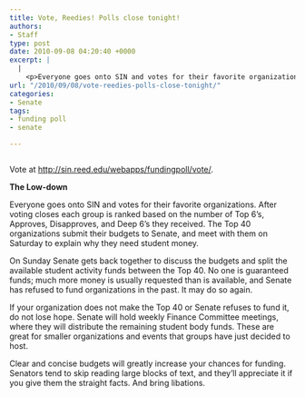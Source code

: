 ```yaml
---
title: Vote, Reedies! Polls close tonight!
authors:
- Staff
type: post
date: 2010-09-08 04:20:40 +0000
excerpt: |
  |
    <p>Everyone goes onto SIN and votes for their favorite organizations. After  voting closes each group is ranked based on the number of Top 6’s,  Approves, Disapproves, and Deep 6’s they received.</p>
url: "/2010/09/08/vote-reedies-polls-close-tonight/"
categories:
- Senate
tags:
- funding poll
- senate

---
```

<p style="text-align: center;">
  <p style="text-align: center;">
    <a href="https://i1.wp.com/www.reedquest.org/wp-content/uploads/2010/09/funding-poll.jpg"><img class="size-full wp-image-163 aligncenter" title="funding poll" src="https://i1.wp.com/www.reedquest.org/wp-content/uploads/2010/09/funding-poll.jpg?resize=467%2C685" alt="" data-recalc-dims="1" /></a>
  </p>
  
  <p>
    Vote at <a href="http://sin.reed.edu/webapps/fundingpoll/vote/" class="broken_link">http://sin.reed.edu/webapps/fundingpoll/vote/</a>.
  </p>
  
  <p>
    <strong>The Low-down</strong>
  </p>
  
  <p>
    Everyone goes onto SIN and votes for their favorite organizations. After voting closes each group is ranked based on the number of Top 6’s, Approves, Disapproves, and Deep 6’s they received. The Top 40 organizations submit their budgets to Senate, and meet with them on Saturday to explain why they need student money.
  </p>
  
  <p>
    On Sunday Senate gets back together to discuss the budgets and split the available student activity funds between the Top 40. No one is guaranteed funds; much more money is usually requested than is available, and Senate has refused to fund organizations in the past. It may do so again.
  </p>
  
  <p>
    If your organization does not make the Top 40 or Senate refuses to fund it, do not lose hope. Senate will hold weekly Finance Committee meetings, where they will distribute the remaining student body funds. These are great for smaller organizations and events that groups have just decided to host.
  </p>
  
  <p>
    Clear and concise budgets will greatly increase your chances for funding. Senators tend to skip reading large blocks of text, and they’ll appreciate it if you give them the straight facts. And bring libations.
  </p>
